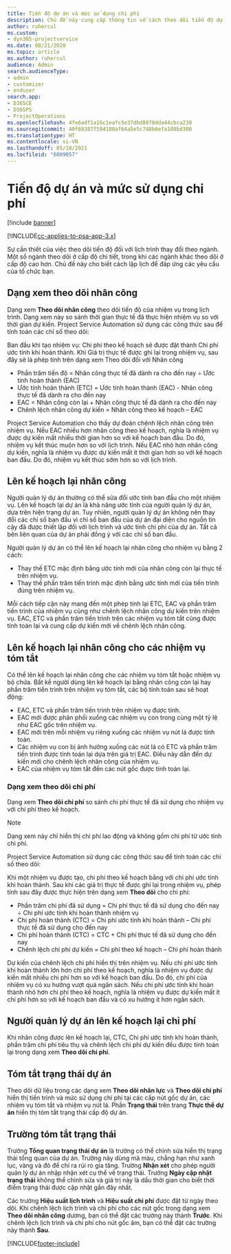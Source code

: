 ```yaml
---
title: Tiến độ dự án và mức sử dụng chi phí
description: Chủ đề này cung cấp thông tin về cách theo dõi tiến độ dự án và mức sử dụng chi phí.
author: ruhercul
ms.custom:
- dyn365-projectservice
ms.date: 08/21/2020
ms.topic: article
ms.author: ruhercul
audience: Admin
search.audienceType:
- admin
- customizer
- enduser
search.app:
- D365CE
- D365PS
- ProjectOperations
ms.openlocfilehash: 4fe6adf1a16c1eafc5e37dbd8878dda44cbca230
ms.sourcegitcommit: 40f68387f594180af64a5e5c748b6efa188bd300
ms.translationtype: HT
ms.contentlocale: vi-VN
ms.lasthandoff: 05/10/2021
ms.locfileid: "6009057"
---
```

# <a name="project-progress-and-cost-consumption"></a>Tiến độ dự án và mức sử dụng chi phí

[!include [banner](../includes/psa-now-project-operations.md)]

[!INCLUDE[cc-applies-to-psa-app-3.x](../includes/cc-applies-to-psa-app-3x.md)]

Sự cần thiết của việc theo dõi tiến độ đối với lịch trình thay đổi theo ngành. Một số ngành theo dõi ở cấp độ chi tiết, trong khi các ngành khác theo dõi ở cấp độ cao hơn. Chủ đề này cho biết cách lập lịch để đáp ứng các yêu cầu của tổ chức bạn.

## <a name="effort-tracking-view"></a>Dạng xem theo dõi nhân công

Dạng xem **Theo dõi nhân công** theo dõi tiến độ của nhiệm vụ trong lịch trình. Dạng xem này so sánh thời gian thực tế đã thực hiện nhiệm vụ so với thời gian dự kiến. Project Service Automation sử dụng các công thức sau để tính toán các chỉ số theo dõi:

Ban đầu khi tạo nhiệm vụ: Chi phí theo kế hoạch sẽ được đặt thành Chi phí ước tính khi hoàn thành. Khi Giá trị thực tế được ghi lại trong nhiệm vụ, sau đây sẽ là phép tính trên dạng xem Theo dõi đối với Nhân công

- Phần trăm tiến độ = Nhân công thực tế đã dành ra cho đến nay ÷ Ước tính hoàn thành (EAC) 
- Ước tính hoàn thành (ETC) = Ước tính hoàn thành (EAC) - Nhân công thực tế đã dành ra cho đến nay 
- EAC = Nhân công còn lại + Nhân công thực tế đã dành ra cho đến nay 
- Chênh lệch nhân công dự kiến = Nhân công theo kế hoạch – EAC

Project Service Automation cho thấy dự đoán chênh lệch nhân công trên nhiệm vụ. Nếu EAC nhiều hơn nhân công theo kế hoạch, nghĩa là nhiệm vụ được dự kiến mất nhiều thời gian hơn so với kế hoạch ban đầu. Do đó, nhiệm vụ kết thúc muộn hơn so với lịch trình. Nếu EAC nhỏ hơn nhân công dự kiến, nghĩa là nhiệm vụ được dự kiến mất ít thời gian hơn so với kế hoạch ban đầu. Do đó, nhiệm vụ kết thúc sớm hơn so với lịch trình.

## <a name="reprojecting-effort"></a>Lên kế hoạch lại nhân công

Người quản lý dự án thường có thể sửa đổi ước tính ban đầu cho một nhiệm vụ. Lên kế hoạch lại dự án là khả năng ước tính của người quản lý dự án, dựa trên hiện trạng dự án. Tuy nhiên, người quản lý dự án không nên thay đổi các chỉ số ban đầu vì chỉ số ban đầu của dự án đại diện cho nguồn tin cậy đã được thiết lập đối với lịch trình và ước tính chi phí của dự án. Tất cả bên liên quan của dự án phải đồng ý với các chỉ số ban đầu.

Người quản lý dự án có thể lên kế hoạch lại nhân công cho nhiệm vụ bằng 2 cách:

- Thay thế ETC mặc định bằng ước tính mới của nhân công còn lại thực tế trên nhiệm vụ. 
- Thay thế phần trăm tiến trình mặc định bằng ước tính mới của tiến trình đúng trên nhiệm vụ.

Mỗi cách tiếp cận này mang đến một phép tính lại ETC, EAC và phần trăm tiến trình của nhiệm vụ cũng như chênh lệch nhân công dự kiến trên nhiệm vụ. EAC, ETC và phần trăm tiến trình trên các nhiệm vụ tóm tắt cũng được tính toán lại và cung cấp dự kiến mới về chênh lệch nhân công.

## <a name="reprojection-of-effort-on-summary-tasks"></a>Lên kế hoạch lại nhân công cho các nhiệm vụ tóm tắt

Có thể lên kế hoạch lại nhân công cho các nhiệm vụ tóm tắt hoặc nhiệm vụ bộ chứa. Bất kể người dùng lên kế hoạch lại bằng nhân công còn lại hay phần trăm tiến trình trên nhiệm vụ tóm tắt, các bộ tính toán sau sẽ hoạt động:

- EAC, ETC và phần trăm tiến trình trên nhiệm vụ được tính.
- EAC mới được phân phối xuống các nhiệm vụ con trong cùng một tỷ lệ như EAC gốc trên nhiệm vụ.
- EAC mới trên mỗi nhiệm vụ riêng xuống các nhiệm vụ nút lá được tính toán. 
- Các nhiệm vụ con bị ảnh hưởng xuống các nút lá có ETC và phần trăm tiến trình được tính toán lại dựa trên giá trị EAC. Điều này dẫn đến dự kiến mới cho chênh lệch nhân công của nhiệm vụ. 
- EAC của nhiệm vụ tóm tắt đến các nút gốc được tính toán lại.

### <a name="cost-tracking-view"></a>Dạng xem theo dõi chi phí 

Dạng xem **Theo dõi chi phí** so sánh chi phí thực tế đã sử dụng cho nhiệm vụ với chi phí theo kế hoạch. 

> [!NOTE]
> Dạng xem này chỉ hiển thị chi phí lao động và không gồm chi phí từ ước tính chi phí. 

Project Service Automation sử dụng các công thức sau để tính toán các chỉ số theo dõi:

Khi một nhiệm vụ được tạo, chi phí theo kế hoạch bằng với chi phí ước tính khi hoàn thành. Sau khi các giá trị thực tế được ghi lại trong nhiệm vụ, phép tính sau đây được thực hiện trên dạng xem **Theo dõi** cho chi phí:

 - Phần trăm chi phí đã sử dụng = Chi phí thực tế đã sử dụng cho đến nay ÷ Chi phí ước tính khi hoàn thành nhiệm vụ
 - Chi phí hoàn thành (CTC) = Chi phí ước tính khi hoàn thành – Chi phí thực tế đã sử dụng cho đến nay
 - Chi phí hoàn thành (CTC) = CTC + Chi phí thực tế đã sử dụng cho đến nay
 - Chênh lệch chi phí dự kiến = Chi phí theo kế hoạch – Chi phí hoàn thành

Dự kiến của chênh lệch chi phí hiển thị trên nhiệm vụ. Nếu chi phí ước tính khi hoàn thành lớn hơn chi phí theo kế hoạch, nghĩa là nhiệm vụ được dự kiến mất nhiều chi phí hơn so với kế hoạch ban đầu. Do đó, chi phí của nhiệm vụ có xu hướng vượt quá ngân sách. Nếu chi phí ước tính khi hoàn thành nhỏ hơn chi phí theo kế hoạch, nghĩa là nhiệm vụ được dự kiến mất ít chi phí hơn so với kế hoạch ban đầu và có xu hướng ít hơn ngân sách.

## <a name="project-managers-reprojection-of-cost"></a>Người quản lý dự án lên kế hoạch lại chi phí

Khi nhân công được lên kế hoạch lại, CTC, Chi phí ước tính khi hoàn thành, phần trăm chi phí tiêu thụ và chênh lệch chi phí dự kiến đều được tính toán lại trong dạng xem **Theo dõi chi phí**.

## <a name="project-status-summary"></a>Tóm tắt trạng thái dự án

Theo dõi dữ liệu trong các dạng xem **Theo dõi nhân lực** và **Theo dõi chi phí** hiển thị tiến trình và mức sử dụng chi phí tại các cấp nút gốc dự án, các nhiệm vụ tóm tắt và nhiệm vụ nút lá. Phần **Trạng thái** trên trang **Thực thể dự án** hiển thị tóm tắt trạng thái cấp độ dự án.

## <a name="status-summary-fields"></a>Trường tóm tắt trạng thái

Trường **Tổng quan trạng thái dự án** là trường có thể chỉnh sửa hiển thị trạng thái tổng quan của dự án. Trường này dùng mã màu, chẳng hạn như xanh lục, vàng và đỏ để chỉ ra rủi ro gia tăng. Trường **Nhận xét** cho phép người quản lý dự án nhập nhận xét cụ thể về trạng thái. Trường **Ngày cập nhật trạng thái** không thể chỉnh sửa và giá trị này là dấu thời gian cho biết thời điểm trạng thái được cập nhật gần đây nhất.

Các trường **Hiệu suất lịch trình** và **Hiệu suất chi phí** được đặt từ ngày theo dõi. Khi chênh lệch lịch trình và chi phí cho các nút gốc trong dạng xem **Theo dõi nhân công** dương, bạn có thể đặt các trường này thành **Trước**. Khi chênh lệch lịch trình và chi phí cho nút gốc âm, bạn có thể đặt các trường này thành **Sau**.


[!INCLUDE[footer-include](../includes/footer-banner.md)]